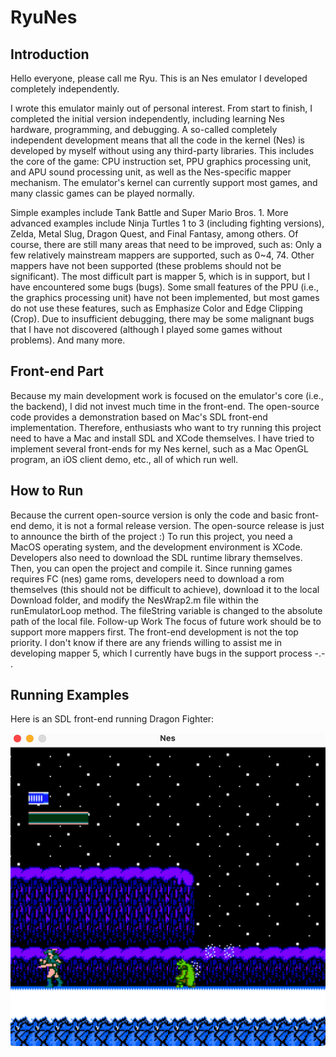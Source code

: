 # RyuNes

## Introduction

Hello everyone, please call me Ryu. This is an Nes emulator I developed completely independently.

I wrote this emulator mainly out of personal interest. From start to finish, I completed the initial version independently, including learning Nes hardware, programming, and debugging.
A so-called completely independent development means that all the code in the kernel (Nes) is developed by myself without using any third-party libraries. This includes the core of the game: CPU instruction set, PPU graphics processing unit, and APU sound processing unit, as well as the Nes-specific mapper mechanism.
The emulator's kernel can currently support most games, and many classic games can be played normally.

Simple examples include Tank Battle and Super Mario Bros. 1. More advanced examples include Ninja Turtles 1 to 3 (including fighting versions), Zelda, Metal Slug, Dragon Quest, and Final Fantasy, among others.
Of course, there are still many areas that need to be improved, such as:
Only a few relatively mainstream mappers are supported, such as 0~4, 74. Other mappers have not been supported (these problems should not be significant). The most difficult part is mapper 5, which is in support, but I have encountered some bugs (bugs).
Some small features of the PPU (i.e., the graphics processing unit) have not been implemented, but most games do not use these features, such as Emphasize Color and Edge Clipping (Crop).
Due to insufficient debugging, there may be some malignant bugs that I have not discovered (although I played some games without problems).
And many more.

## Front-end Part

Because my main development work is focused on the emulator's core (i.e., the backend), I did not invest much time in the front-end. The open-source code provides a demonstration based on Mac's SDL front-end implementation.
Therefore, enthusiasts who want to try running this project need to have a Mac and install SDL and XCode themselves.
I have tried to implement several front-ends for my Nes kernel, such as a Mac OpenGL program, an iOS client demo, etc., all of which run well.

## How to Run

Because the current open-source version is only the code and basic front-end demo, it is not a formal release version. The open-source release is just to announce the birth of the project :)
To run this project, you need a MacOS operating system, and the development environment is XCode. Developers also need to download the SDL runtime library themselves. Then, you can open the project and compile it.
Since running games requires FC (nes) game roms, developers need to download a rom themselves (this should not be difficult to achieve), download it to the local Download folder, and modify the NesWrap2.m file within the runEmulatorLoop method. The fileString variable is changed to the absolute path of the local file.
Follow-up Work
The focus of future work should be to support more mappers first. The front-end development is not the top priority.
I don't know if there are any friends willing to assist me in developing mapper 5, which I currently have bugs in the support process -.- .

## Running Examples

Here is an SDL front-end running Dragon Fighter:

![Dragon Fighter](https://github.com/RyuNesC/RyuNes/blob/main/ryu-nes/DemoAssets/demo001.png)
